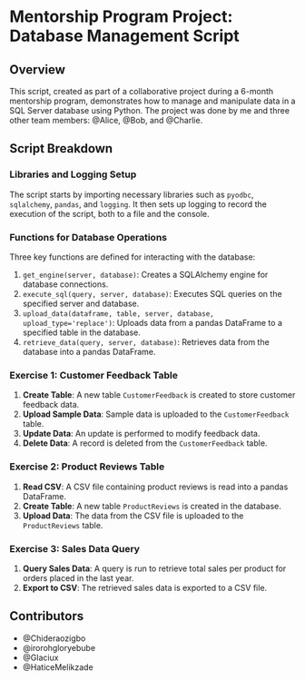 # Mentorship Program Project: Database Management Script

## Overview

This script, created as part of a collaborative project during a 6-month mentorship program, demonstrates how to manage and manipulate data in a SQL Server database using Python. The project was done by me and three other team members: @Alice, @Bob, and @Charlie.

## Script Breakdown

### Libraries and Logging Setup
The script starts by importing necessary libraries such as `pyodbc`, `sqlalchemy`, `pandas`, and `logging`. It then sets up logging to record the execution of the script, both to a file and the console.

### Functions for Database Operations
Three key functions are defined for interacting with the database:
1. `get_engine(server, database)`: Creates a SQLAlchemy engine for database connections.
2. `execute_sql(query, server, database)`: Executes SQL queries on the specified server and database.
3. `upload_data(dataframe, table, server, database, upload_type='replace')`: Uploads data from a pandas DataFrame to a specified table in the database.
4. `retrieve_data(query, server, database)`: Retrieves data from the database into a pandas DataFrame.

### Exercise 1: Customer Feedback Table
1. **Create Table**: A new table `CustomerFeedback` is created to store customer feedback data.
2. **Upload Sample Data**: Sample data is uploaded to the `CustomerFeedback` table.
3. **Update Data**: An update is performed to modify feedback data.
4. **Delete Data**: A record is deleted from the `CustomerFeedback` table.

### Exercise 2: Product Reviews Table
1. **Read CSV**: A CSV file containing product reviews is read into a pandas DataFrame.
2. **Create Table**: A new table `ProductReviews` is created in the database.
3. **Upload Data**: The data from the CSV file is uploaded to the `ProductReviews` table.

### Exercise 3: Sales Data Query
1. **Query Sales Data**: A query is run to retrieve total sales per product for orders placed in the last year.
2. **Export to CSV**: The retrieved sales data is exported to a CSV file.

## Contributors
- @Chideraozigbo
- @irorohgloryebube
- @Glaciux
- @HaticeMelikzade


